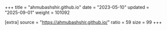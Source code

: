 +++
title = "ahmubashshir.github.io"
date = "2023-05-10"
updated = "2025-09-01"
weight = 101092

[extra]
source = "https://ahmubashshir.github.io/"
ratio = 59
size = 99
+++
